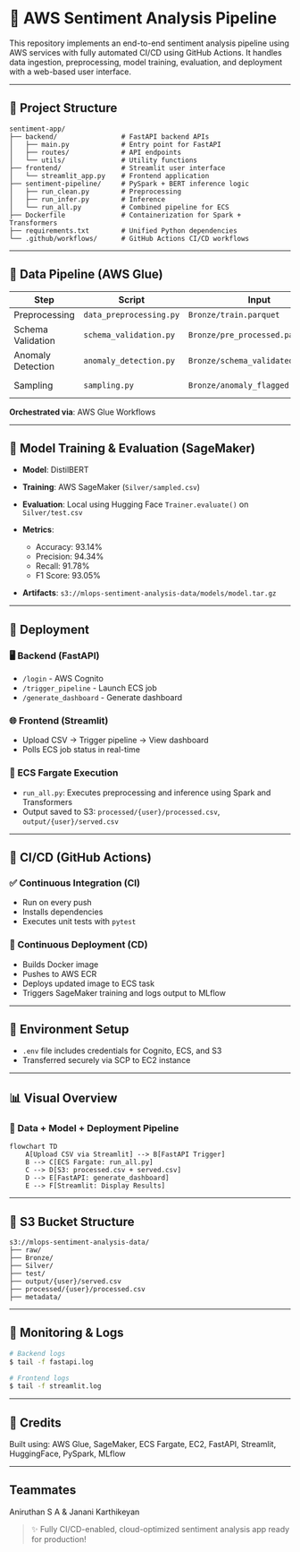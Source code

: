 # 🧠 AWS Sentiment Analysis Pipeline

This repository implements an end-to-end sentiment analysis pipeline using AWS services with fully automated CI/CD using GitHub Actions. It handles data ingestion, preprocessing, model training, evaluation, and deployment with a web-based user interface.

---

## 📁 Project Structure

```
sentiment-app/
├── backend/                # FastAPI backend APIs
│   ├── main.py             # Entry point for FastAPI
│   ├── routes/             # API endpoints
│   └── utils/              # Utility functions
├── frontend/               # Streamlit user interface
│   └── streamlit_app.py    # Frontend application
├── sentiment-pipeline/     # PySpark + BERT inference logic
│   ├── run_clean.py        # Preprocessing
│   ├── run_infer.py        # Inference
│   └── run_all.py          # Combined pipeline for ECS
├── Dockerfile              # Containerization for Spark + Transformers
├── requirements.txt        # Unified Python dependencies
└── .github/workflows/      # GitHub Actions CI/CD workflows
```

---

## 🔄 Data Pipeline (AWS Glue)

| Step              | Script                  | Input                             | Output                                  |
| ----------------- | ----------------------- | --------------------------------- | --------------------------------------- |
| Preprocessing     | `data_preprocessing.py` | `Bronze/train.parquet`            | `Bronze/pre_processed.parquet`          |
| Schema Validation | `schema_validation.py`  | `Bronze/pre_processed.parquet`    | `Bronze/schema_validated.parquet`       |
| Anomaly Detection | `anomaly_detection.py`  | `Bronze/schema_validated.parquet` | `Bronze/anomaly_flagged.parquet`        |
| Sampling          | `sampling.py`           | `Bronze/anomaly_flagged.parquet`  | `Silver/sampled.csv`, `Silver/test.csv` |

**Orchestrated via**: AWS Glue Workflows

---

## 🤗 Model Training & Evaluation (SageMaker)

* **Model**: DistilBERT
* **Training**: AWS SageMaker (`Silver/sampled.csv`)
* **Evaluation**: Local using Hugging Face `Trainer.evaluate()` on `Silver/test.csv`
* **Metrics**:

  * Accuracy: 93.14%
  * Precision: 94.34%
  * Recall: 91.78%
  * F1 Score: 93.05%
* **Artifacts**: `s3://mlops-sentiment-analysis-data/models/model.tar.gz`

---

## 🚀 Deployment

### 🖥️ Backend (FastAPI)

* `/login` - AWS Cognito
* `/trigger_pipeline` - Launch ECS job
* `/generate_dashboard` - Generate dashboard

### 🌐 Frontend (Streamlit)

* Upload CSV → Trigger pipeline → View dashboard
* Polls ECS job status in real-time

### 🐳 ECS Fargate Execution

* `run_all.py`: Executes preprocessing and inference using Spark and Transformers
* Output saved to S3: `processed/{user}/processed.csv`, `output/{user}/served.csv`

---

## 🔁 CI/CD (GitHub Actions)

### ✅ Continuous Integration (CI)

* Run on every push
* Installs dependencies
* Executes unit tests with `pytest`

### 🚀 Continuous Deployment (CD)

* Builds Docker image
* Pushes to AWS ECR
* Deploys updated image to ECS task
* Triggers SageMaker training and logs output to MLflow

---

## 🔐 Environment Setup

* `.env` file includes credentials for Cognito, ECS, and S3
* Transferred securely via SCP to EC2 instance

---

## 📊 Visual Overview

### 🔸 Data + Model + Deployment Pipeline

```mermaid
flowchart TD
    A[Upload CSV via Streamlit] --> B[FastAPI Trigger]
    B --> C[ECS Fargate: run_all.py]
    C --> D[S3: processed.csv + served.csv]
    D --> E[FastAPI: generate_dashboard]
    E --> F[Streamlit: Display Results]
```

---

## 📁 S3 Bucket Structure

```
s3://mlops-sentiment-analysis-data/
├── raw/
├── Bronze/
├── Silver/
├── test/
├── output/{user}/served.csv
├── processed/{user}/processed.csv
├── metadata/
```

---

## 📡 Monitoring & Logs

```bash
# Backend logs
$ tail -f fastapi.log

# Frontend logs
$ tail -f streamlit.log
```

---

## 🙌 Credits

Built using: AWS Glue, SageMaker, ECS Fargate, EC2, FastAPI, Streamlit, HuggingFace, PySpark, MLflow

---

## Teammates
Aniruthan S A & Janani Karthikeyan

> ✨ Fully CI/CD-enabled, cloud-optimized sentiment analysis app ready for production!
